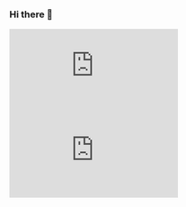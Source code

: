 ### Hi there 👋
  [![My Stats](https://github-stats-evirunurm.vercel.app/api/stats.js?username=Asimendi&peng=false)](https://github.com/evirunurm/github-stats)
  [![My languages](https://github-stats-evirunurm.vercel.app/api/langauges.js?username=Asimendi&pie=falseusername=evirunurm)](https://github.com/evirunurm/github-stats)
###
